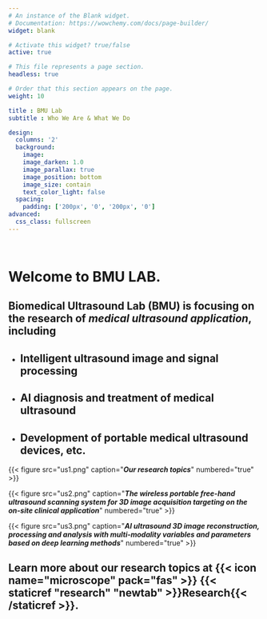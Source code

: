 ```yaml
---
# An instance of the Blank widget.
# Documentation: https://wowchemy.com/docs/page-builder/
widget: blank

# Activate this widget? true/false
active: true

# This file represents a page section.
headless: true

# Order that this section appears on the page.
weight: 10

title : BMU Lab
subtitle : Who We Are & What We Do

design:
  columns: '2'
  background:
    image: 
    image_darken: 1.0
    image_parallax: true
    image_position: bottom
    image_size: contain
    text_color_light: false
  spacing:
    padding: ['200px', '0', '200px', '0']
advanced:
  css_class: fullscreen
---
```

<br>

# Welcome to BMU LAB.

## Biomedical Ultrasound Lab (BMU) is focusing on the research of <em><b>medical ultrasound application</b></em>, including 
- ## <b>Intelligent ultrasound image and signal processing</b>
- ## <b>AI diagnosis and treatment of medical ultrasound</b>
- ## <b>Development of portable medical ultrasound devices, etc.</b>
{{< figure src="us1.png" caption="<em><b>Our research topics</b></em>" numbered="true" >}}

{{< figure src="us2.png" caption="<em><b>The wireless portable free-hand ultrasound scanning system for 3D image acquisition targeting on the on-site clinical application</b></em>" numbered="true" >}}

{{< figure src="us3.png" caption="<em><b>AI ultrasound 3D image reconstruction, processing and analysis with multi-modality variables and parameters based on deep learning methods</b></em>" numbered="true" >}}

## Learn more about our research topics at {{< icon name="microscope" pack="fas" >}} {{< staticref "research" "newtab" >}}Research{{< /staticref >}}.